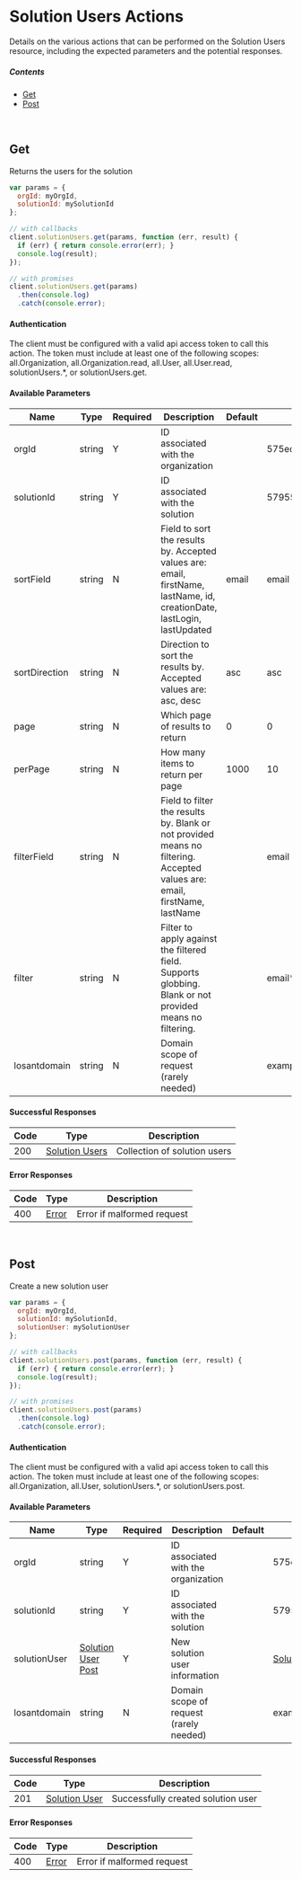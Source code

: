 # Solution Users Actions

Details on the various actions that can be performed on the
Solution Users resource, including the expected
parameters and the potential responses.

##### Contents

*   [Get](#get)
*   [Post](#post)

<br/>

## Get

Returns the users for the solution

```javascript
var params = {
  orgId: myOrgId,
  solutionId: mySolutionId
};

// with callbacks
client.solutionUsers.get(params, function (err, result) {
  if (err) { return console.error(err); }
  console.log(result);
});

// with promises
client.solutionUsers.get(params)
  .then(console.log)
  .catch(console.error);
```

#### Authentication
The client must be configured with a valid api access token to call this
action. The token must include at least one of the following scopes:
all.Organization, all.Organization.read, all.User, all.User.read, solutionUsers.*, or solutionUsers.get.

#### Available Parameters

| Name | Type | Required | Description | Default | Example |
| ---- | ---- | -------- | ----------- | ------- | ------- |
| orgId | string | Y | ID associated with the organization |  | 575ed6e87ae143cd83dc4aa8 |
| solutionId | string | Y | ID associated with the solution |  | 57955788124b37010084c053 |
| sortField | string | N | Field to sort the results by. Accepted values are: email, firstName, lastName, id, creationDate, lastLogin, lastUpdated | email | email |
| sortDirection | string | N | Direction to sort the results by. Accepted values are: asc, desc | asc | asc |
| page | string | N | Which page of results to return | 0 | 0 |
| perPage | string | N | How many items to return per page | 1000 | 10 |
| filterField | string | N | Field to filter the results by. Blank or not provided means no filtering. Accepted values are: email, firstName, lastName |  | email |
| filter | string | N | Filter to apply against the filtered field. Supports globbing. Blank or not provided means no filtering. |  | email*address |
| losantdomain | string | N | Domain scope of request (rarely needed) |  | example.com |

#### Successful Responses

| Code | Type | Description |
| ---- | ---- | ----------- |
| 200 | [Solution Users](_schemas.md#solution-users) | Collection of solution users |

#### Error Responses

| Code | Type | Description |
| ---- | ---- | ----------- |
| 400 | [Error](_schemas.md#error) | Error if malformed request |

<br/>

## Post

Create a new solution user

```javascript
var params = {
  orgId: myOrgId,
  solutionId: mySolutionId,
  solutionUser: mySolutionUser
};

// with callbacks
client.solutionUsers.post(params, function (err, result) {
  if (err) { return console.error(err); }
  console.log(result);
});

// with promises
client.solutionUsers.post(params)
  .then(console.log)
  .catch(console.error);
```

#### Authentication
The client must be configured with a valid api access token to call this
action. The token must include at least one of the following scopes:
all.Organization, all.User, solutionUsers.*, or solutionUsers.post.

#### Available Parameters

| Name | Type | Required | Description | Default | Example |
| ---- | ---- | -------- | ----------- | ------- | ------- |
| orgId | string | Y | ID associated with the organization |  | 575ed6e87ae143cd83dc4aa8 |
| solutionId | string | Y | ID associated with the solution |  | 57955788124b37010084c053 |
| solutionUser | [Solution User Post](_schemas.md#solution-user-post) | Y | New solution user information |  | [Solution User Post Example](_schemas.md#solution-user-post-example) |
| losantdomain | string | N | Domain scope of request (rarely needed) |  | example.com |

#### Successful Responses

| Code | Type | Description |
| ---- | ---- | ----------- |
| 201 | [Solution User](_schemas.md#solution-user) | Successfully created solution user |

#### Error Responses

| Code | Type | Description |
| ---- | ---- | ----------- |
| 400 | [Error](_schemas.md#error) | Error if malformed request |
